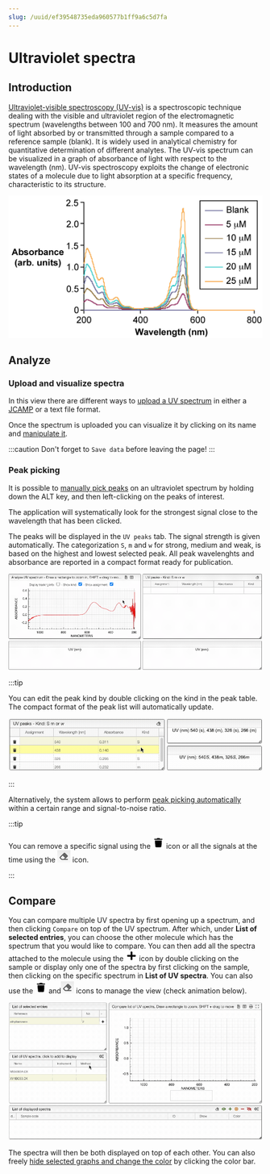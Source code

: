 ```yaml
---
slug: /uuid/ef39548735eda960577b1ff9a6c5d7fa
---
```


# Ultraviolet spectra


## Introduction 
[Ultraviolet-visible spectroscopy (UV-vis)](https://en.wikipedia.org/wiki/Ultraviolet%E2%80%93visible_spectroscopy) is a spectroscopic technique dealing with the visible and ultraviolet region of the electromagnetic spectrum (wavelengths between 100 and 700 nm). It measures the amount of light absorbed by or transmitted through a sample compared to a reference sample (blank). It is widely used in analytical chemistry for quantitative determination of different analytes. The UV-vis spectrum can be visualized in a graph of absorbance of light with respect to the wavelength (nm). UV-vis spectroscopy exploits the change of electronic states of a molecule due to light absorption at a specific frequency, characteristic to its structure.

![spectrum](UV_spectrum.jpg)


## Analyze

### Upload and visualize spectra

In this view there are different ways to [upload a UV spectrum](../includes/upload/README.md) in either a [JCAMP](../includes/jcamp/README.md) or a text file format.

Once the spectrum is uploaded you can visualize it by clicking on its name and [manipulate it](../includes/manipulate/README.md).

:::caution 
Don't forget to `Save data` before leaving the page!
:::

### Peak picking

It is possible to [manually pick peaks](../includes/peakpick/README.md) on an ultraviolet spectrum by holding down the ALT key, and then left-clicking on the peaks of interest.

The application will systematically look for the strongest signal close to the wavelength that has been clicked.

The peaks will be displayed in the `UV peaks`
 tab. The signal strength is given automatically. The categorization `S`, `m` and `w` for strong, medium and weak, is based on the highest and lowest selected peak. All peak wavelenghts and absorbance are reported in a compact format ready for publication.

 ![peak picking](peakPick.gif)

:::tip 

You can edit the peak kind by double clicking on the kind in the peak table. The compact format of the peak list will automatically update.  

![change kind](change-kind.gif)

:::

Alternatively, the system allows to perform [peak picking automatically](../includes/autopick/README.md) within a certain range and signal-to-noise ratio.

:::tip 

You can remove a specific signal using the ![trash](trash.png) icon or all the signals at the time using the ![delete](delete.png) icon. 

:::


## Compare

You can compare multiple UV spectra by first opening up a spectrum, and then clicking `Compare` on top of the UV spectrum.
After which, under **List of selected entries**, you can choose the other molecule which has the spectrum that you would like to compare. You can then add all the spectra attached to the molecule using the ![plus](plus.png) icon by double clicking on the sample or display only one of the spectra by first clicking  on the sample, then clicking on the specific spectrum in **List of UV spectra**. You can also use the ![trash](trash.png) and![delete](delete.png) icons to manage the view (check animation below). 

![display](display.gif)

The spectra will then be both displayed on top of each other. You can also freely [hide selected graphs and change the color](../includes/showhide/README.md) by clicking the color bar.








